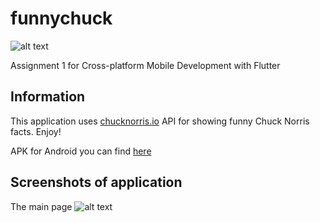 # funnychuck
![alt text](https://api.chucknorris.io/img/chucknorris_logo_coloured_small@2x.png)

Assignment 1 for Cross-platform Mobile Development with Flutter
## Information
This application uses [chucknorris.io](https://api.chucknorris.io) API for showing funny Chuck Norris facts. 
Enjoy!

APK for Android you can find [here](https://github.com/bkmceh/funnychuck/tree/master/apk)
## Screenshots of application
The main page
![alt text](https://github.com/bkmceh/funnychuck/tree/master/screenshots/main.png?raw=true)

